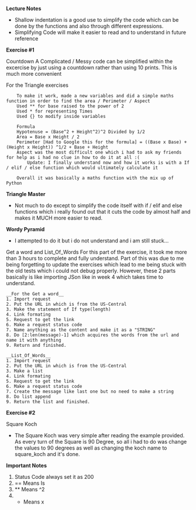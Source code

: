 
__Lecture Notes__
- Shallow indentation is a good use to simplify the code which can be done by the functions and also through different expressions.
- Simplifying Code will make it easier to read and to understand in future reference

__Exercise #1__

Countdown
A Complicated / Messy code can be simplified within the excercise by just using a countdown rather than using 10 prints. This is much more convenient

For the Triangle exercises
                            
        To make it work, made a new variables and did a simple maths function in order to find the area / Perimeter / Aspect 
        Used ** for base raised to the power of 2
        Used * for representing Times
        Used {} to modify inside variables
        
        Formula
        Hypotenuse = (Base^2 + Height^2)^2 Divided by 1/2
        Area = Base x Height / 2
        Perimeter [Had to Google this for the formula] = ((Base x Base) + (Height x Height)) ^1/2 + Base + Height
        Aspect was the most difficult one which i had to ask my friends for help as i had no clue in how to do it at all :(
            Update: I finally understand now and how it works is with a If / elif / else function which would ultimately calculate it

        Overall it was basically a maths function with the mix up of Python



__Triangle Master__
 - Not much to do except to simplify the code itself with if / elif and else functions which i really found out that it cuts the code by almost half and makes it MUCH more easier to read.

__Wordy Pyramid__
 - I attempted to do it but i do not understand and i am still stuck...

Get a word and List_Of_Words
    For this part of the exercise, it took me more than 3 hours to complete and fully understand. Part of this was due to me being forgetting to update the exercises which lead to me being stuck with the old tests which i could not debug properly. However, these 2 parts basically is like importing JSon like in week 4 which takes time to understand. 

    __For the Get a word__
    1. Import request
    2. Put the URL in which is from the US-Central
    3. Make the statement of If type(length)
    4. Link formating
    5. Request to get the link
    6. Make a request status code 
    7. Name anything as the content and make it as a "STRING" 
    8. Do [2:len(message)-1] which acquires the words from the url and name it with anything
    9. Return and finished.

    __List_Of_Words__
    1. Import request
    2. Put the URL in which is from the US-Central
    3. Make a list
    4. Link formating
    5. Request to get the link
    6. Make a request status code 
    7. Create the message like last one but no need to make a string
    8. Do list append
    9. Return the list and finished.

__Exercise #2__

Square Koch
 - The Square Koch was very simple after reading the example provided. As every turn of the Square is 90 Degree, so all i had to do was change the values to 90 degrees as well as changing the koch name to square_koch and it's done.



__Important Notes__
 1. Status Code always set it as 200 
 2. == Means Is
 3. ** Means ^2
 4. * Means x

